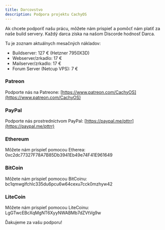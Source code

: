 ```yaml
---
title: Darcovstvo
description: Podpora projektu CachyOS
---
```


Ak chcete podporiť našu prácu, môžete nám prispieť a pomôcť nám platiť za naše build servery.
Každý darca získa na našom Discorde hodnosť Darca.

Tu je zoznam aktuálnych mesačných nákladov:

- Buildserver: 127 € (Hetzner 7950X3D)
- Webserver/zrkadlo: 17 €
- Mailserver/zrkadlo: 17 €
- Forum Server (Netcup VPS): 7 €

### Patreon

Podporte nás na Patreone:
[https://www.patreon.com/CachyOS](https://www.patreon.com/CachyOS)

### PayPal

Podporte nás prostredníctvom PayPal:
[https://paypal.me/pttrr](https://paypal.me/pttrr)

### Ethereum

Môžete nám prispieť pomocou Etherea:
0xc2dc77327F78A7B85Db3941Eb49e74F41E961649

### BitCoin

Môžete nám prispieť pomocou BitCoinu:
bc1qmwglfchlc335du6pcu6w64cexu7cck0mzhyw42

### LiteCoin

Môžete nám prispieť pomocou LiteCoinu:
LgGTwcEBcXqMgNT6XyyNWABMb7dZVtVg9w

Ďakujeme za vašu podporu!
